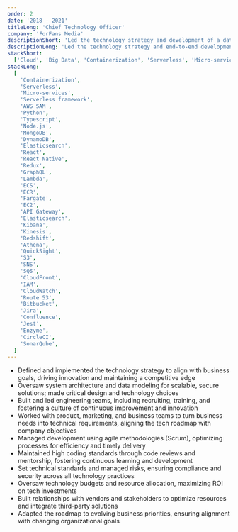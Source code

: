 ```yaml
---
order: 2
date: '2018 - 2021'
titleLong: 'Chief Technology Officer'
company: 'ForFans Media'
descriptionShort: 'Led the technology strategy and development of a data-driven platform and built a high-performing team to deliver a scalable solution for content analysis and personalized strategies'
descriptionLong: 'Led the technology strategy and end-to-end development of a data-driven platform from the ground up, designed to categorize and analyze content creators through advanced analytics. Architected the design and successfully built a high-performing team, delivering a scalable solution that enhanced decision-making and personalized content strategies'
stackShort:
  ['Cloud', 'Big Data', 'Containerization', 'Serverless', 'Micro-services', 'IaC', 'Python', 'Typescript', 'CI/CD']
stackLong:
  [
    'Containerization',
    'Serverless',
    'Micro-services',
    'Serverless framework',
    'AWS SAM',
    'Python',
    'Typescript',
    'Node.js',
    'MongoDB',
    'DynamoDB',
    'Elasticsearch',
    'React',
    'React Native',
    'Redux',
    'GraphQL',
    'Lambda',
    'ECS',
    'ECR',
    'Fargate',
    'EC2',
    'API Gateway',
    'Elasticsearch',
    'Kibana',
    'Kinesis',
    'Redshift',
    'Athena',
    'QuickSight',
    'S3',
    'SNS',
    'SQS',
    'CloudFront',
    'IAM',
    'CloudWatch',
    'Route 53',
    'Bitbucket',
    'Jira',
    'Confluence',
    'Jest',
    'Enzyme',
    'CircleCI',
    'SonarQube',
  ]
---
```


<p>
  <ul>
    <li><span class="text-primary">Defined and implemented the technology strategy</span> to align with business goals, driving innovation and maintaining a competitive edge</li>
    <li><span class="text-primary">Oversaw system architecture</span> and <span class="text-primary">data modeling</span> for <span class="text-primary">scalable</span>, <span class="text-primary">secure</span> solutions; made critical design and technology choices</li>
    <li><span class="text-primary">Built and led engineering teams</span>, including recruiting, training, and fostering a culture of continuous improvement and innovation</li>
    <li>Worked with product, marketing, and business teams to <span class="text-primary">turn business needs into technical requirements</span>, aligning the tech roadmap with company objectives</li>
    <li><span class="text-primary">Managed development</span> using agile methodologies (Scrum), optimizing processes for efficiency and timely delivery</li>
    <li><span class="text-primary">Maintained high coding standards</span> through code reviews and mentorship, fostering continuous learning and development</li>
    <li>Set technical standards and managed risks, ensuring <span class="text-primary">compliance</span> and <span class="text-primary">security</span> across all technology practices</li>
    <li>Oversaw technology <span class="text-primary">budgets</span> and <span class="text-primary">resource allocation</span>, maximizing ROI on tech investments</li>
    <li>Built <span class="text-primary">relationships</span> with <span class="text-primary">vendors</span> and <span class="text-primary">stakeholders</span> to optimize resources and integrate third-party solutions</li>
    <li>Adapted the <span class="text-primary">roadmap</span> to <span class="text-primary">evolving business priorities</span>, ensuring alignment with changing organizational goals</li>
  </ul>
</p>

